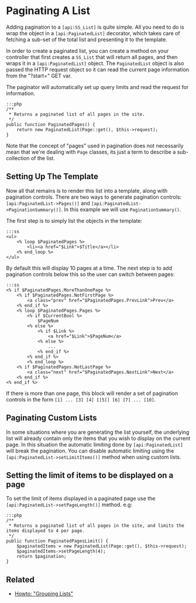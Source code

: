 # Paginating A List

Adding pagination to a `[api:SS_List]` is quite simple. All
you need to do is wrap the object in a `[api:PaginatedList]` decorator, which takes
care of fetching a sub-set of the total list and presenting it to the template.

In order to create a paginated list, you can create a method on your controller
that first creates a `SS_List` that will return all pages, and then wraps it
in a `[api:PaginatedList]` object. The `PaginatedList` object is also passed the
HTTP request object so it can read the current page information from the
"?start=" GET var.

The paginator will automatically set up query limits and read the request for
information.

	:::php
	/**
	 * Returns a paginated list of all pages in the site.
	 */
	public function PaginatedPages() {
		return new PaginatedList(Page::get(), $this->request);
	}

Note that the concept of "pages" used in pagination does not necessarily
mean that we're dealing with `Page` classes, its just a term to describe
a sub-collection of the list.

## Setting Up The Template

Now all that remains is to render this list into a template, along with pagination
controls. There are two ways to generate pagination controls:
`[api:PaginatedList->Pages()]` and `[api:PaginatedList->PaginationSummary()]`. In
this example we will use `PaginationSummary()`.

The first step is to simply list the objects in the template:

	:::ss
	<ul>
		<% loop $PaginatedPages %>
			<li><a href="$Link">$Title</a></li>
		<% end_loop %>
	</ul>

By default this will display 10 pages at a time. The next step is to add pagination
controls below this so the user can switch between pages:

	:::ss
	<% if $PaginatedPages.MoreThanOnePage %>
		<% if $PaginatedPages.NotFirstPage %>
			<a class="prev" href="$PaginatedPages.PrevLink">Prev</a>
		<% end_if %>
		<% loop $PaginatedPages.Pages %>
			<% if $CurrentBool %>
				$PageNum
			<% else %>
				<% if $Link %>
					<a href="$Link">$PageNum</a>
				<% else %>
					...
				<% end_if %>
			<% end_if %>
			<% end_loop %>
		<% if $PaginatedPages.NotLastPage %>
			<a class="next" href="$PaginatedPages.NextLink">Next</a>
		<% end_if %>
	<% end_if %>

If there is more than one page, this block will render a set of pagination
controls in the form `[1] ... [3] [4] [[5]] [6] [7] ... [10]`.

## Paginating Custom Lists

In some situations where you are generating the list yourself, the underlying
list will already contain only the items that you wish to display on the current
page. In this situation the automatic limiting done by `[api:PaginatedList]`
will break the pagination. You can disable automatic limiting using the
`[api:PaginatedList->setLimitItems()]` method when using custom lists.

## Setting the limit of items to be displayed on a page ##

To set the limit of items displayed in a paginated page use the `[api:PaginatedList->setPageLength()]` method. e.g:

	:::php
	/**
	 * Returns a paginated list of all pages in the site, and limits the items displayed to 4 per page.
	 */
	public function PaginatedPagesLimit() {
		$paginatedItems = new PaginatedList(Page::get(), $this->request);
		$paginatedItems->setPageLength(4);
		return $pagination;
	}

## Related

 * [Howto: "Grouping Lists"](/howto/grouping-dataobjectsets)
